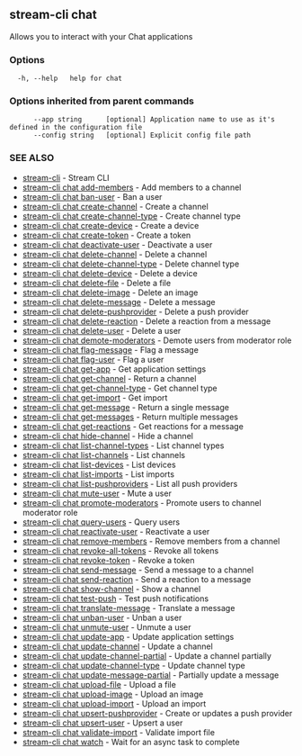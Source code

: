 ## stream-cli chat

Allows you to interact with your Chat applications

### Options

```
  -h, --help   help for chat
```

### Options inherited from parent commands

```
      --app string      [optional] Application name to use as it's defined in the configuration file
      --config string   [optional] Explicit config file path
```

### SEE ALSO

* [stream-cli](stream-cli.md)	 - Stream CLI
* [stream-cli chat add-members](stream-cli_chat_add-members.md)	 - Add members to a channel
* [stream-cli chat ban-user](stream-cli_chat_ban-user.md)	 - Ban a user
* [stream-cli chat create-channel](stream-cli_chat_create-channel.md)	 - Create a channel
* [stream-cli chat create-channel-type](stream-cli_chat_create-channel-type.md)	 - Create channel type
* [stream-cli chat create-device](stream-cli_chat_create-device.md)	 - Create a device
* [stream-cli chat create-token](stream-cli_chat_create-token.md)	 - Create a token
* [stream-cli chat deactivate-user](stream-cli_chat_deactivate-user.md)	 - Deactivate a user
* [stream-cli chat delete-channel](stream-cli_chat_delete-channel.md)	 - Delete a channel
* [stream-cli chat delete-channel-type](stream-cli_chat_delete-channel-type.md)	 - Delete channel type
* [stream-cli chat delete-device](stream-cli_chat_delete-device.md)	 - Delete a device
* [stream-cli chat delete-file](stream-cli_chat_delete-file.md)	 - Delete a file
* [stream-cli chat delete-image](stream-cli_chat_delete-image.md)	 - Delete an image
* [stream-cli chat delete-message](stream-cli_chat_delete-message.md)	 - Delete a message
* [stream-cli chat delete-pushprovider](stream-cli_chat_delete-pushprovider.md)	 - Delete a push provider
* [stream-cli chat delete-reaction](stream-cli_chat_delete-reaction.md)	 - Delete a reaction from a message
* [stream-cli chat delete-user](stream-cli_chat_delete-user.md)	 - Delete a user
* [stream-cli chat demote-moderators](stream-cli_chat_demote-moderators.md)	 - Demote users from moderator role
* [stream-cli chat flag-message](stream-cli_chat_flag-message.md)	 - Flag a message
* [stream-cli chat flag-user](stream-cli_chat_flag-user.md)	 - Flag a user
* [stream-cli chat get-app](stream-cli_chat_get-app.md)	 - Get application settings
* [stream-cli chat get-channel](stream-cli_chat_get-channel.md)	 - Return a channel
* [stream-cli chat get-channel-type](stream-cli_chat_get-channel-type.md)	 - Get channel type
* [stream-cli chat get-import](stream-cli_chat_get-import.md)	 - Get import
* [stream-cli chat get-message](stream-cli_chat_get-message.md)	 - Return a single message
* [stream-cli chat get-messages](stream-cli_chat_get-messages.md)	 - Return multiple messages
* [stream-cli chat get-reactions](stream-cli_chat_get-reactions.md)	 - Get reactions for a message
* [stream-cli chat hide-channel](stream-cli_chat_hide-channel.md)	 - Hide a channel
* [stream-cli chat list-channel-types](stream-cli_chat_list-channel-types.md)	 - List channel types
* [stream-cli chat list-channels](stream-cli_chat_list-channels.md)	 - List channels
* [stream-cli chat list-devices](stream-cli_chat_list-devices.md)	 - List devices
* [stream-cli chat list-imports](stream-cli_chat_list-imports.md)	 - List imports
* [stream-cli chat list-pushproviders](stream-cli_chat_list-pushproviders.md)	 - List all push providers
* [stream-cli chat mute-user](stream-cli_chat_mute-user.md)	 - Mute a user
* [stream-cli chat promote-moderators](stream-cli_chat_promote-moderators.md)	 - Promote users to channel moderator role
* [stream-cli chat query-users](stream-cli_chat_query-users.md)	 - Query users
* [stream-cli chat reactivate-user](stream-cli_chat_reactivate-user.md)	 - Reactivate a user
* [stream-cli chat remove-members](stream-cli_chat_remove-members.md)	 - Remove members from a channel
* [stream-cli chat revoke-all-tokens](stream-cli_chat_revoke-all-tokens.md)	 - Revoke all tokens
* [stream-cli chat revoke-token](stream-cli_chat_revoke-token.md)	 - Revoke a token
* [stream-cli chat send-message](stream-cli_chat_send-message.md)	 - Send a message to a channel
* [stream-cli chat send-reaction](stream-cli_chat_send-reaction.md)	 - Send a reaction to a message
* [stream-cli chat show-channel](stream-cli_chat_show-channel.md)	 - Show a channel
* [stream-cli chat test-push](stream-cli_chat_test-push.md)	 - Test push notifications
* [stream-cli chat translate-message](stream-cli_chat_translate-message.md)	 - Translate a message
* [stream-cli chat unban-user](stream-cli_chat_unban-user.md)	 - Unban a user
* [stream-cli chat unmute-user](stream-cli_chat_unmute-user.md)	 - Unmute a user
* [stream-cli chat update-app](stream-cli_chat_update-app.md)	 - Update application settings
* [stream-cli chat update-channel](stream-cli_chat_update-channel.md)	 - Update a channel
* [stream-cli chat update-channel-partial](stream-cli_chat_update-channel-partial.md)	 - Update a channel partially
* [stream-cli chat update-channel-type](stream-cli_chat_update-channel-type.md)	 - Update channel type
* [stream-cli chat update-message-partial](stream-cli_chat_update-message-partial.md)	 - Partially update a message
* [stream-cli chat upload-file](stream-cli_chat_upload-file.md)	 - Upload a file
* [stream-cli chat upload-image](stream-cli_chat_upload-image.md)	 - Upload an image
* [stream-cli chat upload-import](stream-cli_chat_upload-import.md)	 - Upload an import
* [stream-cli chat upsert-pushprovider](stream-cli_chat_upsert-pushprovider.md)	 - Create or updates a push provider
* [stream-cli chat upsert-user](stream-cli_chat_upsert-user.md)	 - Upsert a user
* [stream-cli chat validate-import](stream-cli_chat_validate-import.md)	 - Validate import file
* [stream-cli chat watch](stream-cli_chat_watch.md)	 - Wait for an async task to complete

